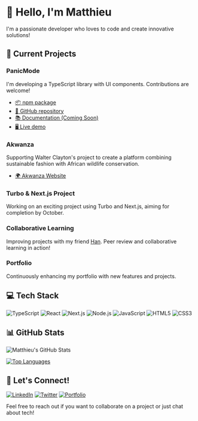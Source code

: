 # 👋 Hello, I'm Matthieu

I'm a passionate developer who loves to code and create innovative solutions!

## 🚀 Current Projects

### PanicMode
I'm developing a TypeScript library with UI components. Contributions are welcome!
- [📦 npm package](https://www.npmjs.com/package/panicmode/v/0.2.4)
- [🐙 GitHub repository](https://github.com/matthieuGravy/panicmode)
- [📚 Documentation (Coming Soon)](https://github.com/matthieuGravy/panicmode-doc)
- [🖥️ Live demo](https://panicmode-example.vercel.app/)

### Akwanza
Supporting Walter Clayton's project to create a platform combining sustainable fashion with African wildlife conservation.
- [🌍 Akwanza Website](https://www.akwanza.com/)

### Turbo & Next.js Project
Working on an exciting project using Turbo and Next.js, aiming for completion by October.

### Collaborative Learning
Improving projects with my friend [Han](https://github.com/iota07). Peer review and collaborative learning in action!

### Portfolio
Continuously enhancing my portfolio with new features and projects.

## 💻 Tech Stack

![TypeScript](https://img.shields.io/badge/-TypeScript-007ACC?style=flat-square&logo=typescript&logoColor=white)
![React](https://img.shields.io/badge/-React-61DAFB?style=flat-square&logo=react&logoColor=black)
![Next.js](https://img.shields.io/badge/-Next.js-000000?style=flat-square&logo=next.js&logoColor=white)
![Node.js](https://img.shields.io/badge/-Node.js-339933?style=flat-square&logo=node.js&logoColor=white)
![JavaScript](https://img.shields.io/badge/-JavaScript-F7DF1E?style=flat-square&logo=javascript&logoColor=black)
![HTML5](https://img.shields.io/badge/-HTML5-E34F26?style=flat-square&logo=html5&logoColor=white)
![CSS3](https://img.shields.io/badge/-CSS3-1572B6?style=flat-square&logo=css3&logoColor=white)

## 📊 GitHub Stats

![Matthieu's GitHub Stats](https://github-readme-stats.vercel.app/api?username=matthieuGravy&show_icons=true&theme=radical)

[![Top Languages](https://github-readme-stats.vercel.app/api/top-langs/?username=matthieuGravy&layout=compact&theme=radical)](https://github.com/matthieuGravy)

## 🤝 Let's Connect!

[![LinkedIn](https://img.shields.io/badge/-LinkedIn-0077B5?style=flat-square&logo=LinkedIn&logoColor=white)](Your_LinkedIn_URL)
[![Twitter](https://img.shields.io/badge/-Twitter-1DA1F2?style=flat-square&logo=Twitter&logoColor=white)](Your_Twitter_URL)
[![Portfolio](https://img.shields.io/badge/-Portfolio-4285F4?style=flat-square&logo=Google-chrome&logoColor=white)](Your_Portfolio_URL)

Feel free to reach out if you want to collaborate on a project or just chat about tech!
